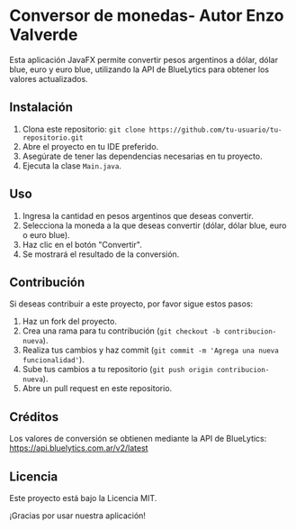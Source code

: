 # Conversor de monedas- Autor Enzo Valverde

Esta aplicación JavaFX permite convertir pesos argentinos a dólar, dólar blue, euro y euro blue, utilizando la API de BlueLytics para obtener los valores actualizados.

## Instalación

1. Clona este repositorio: `git clone https://github.com/tu-usuario/tu-repositorio.git`
2. Abre el proyecto en tu IDE preferido.
3. Asegúrate de tener las dependencias necesarias en tu proyecto.
4. Ejecuta la clase `Main.java`.

## Uso

1. Ingresa la cantidad en pesos argentinos que deseas convertir.
2. Selecciona la moneda a la que deseas convertir (dólar, dólar blue, euro o euro blue).
3. Haz clic en el botón "Convertir".
4. Se mostrará el resultado de la conversión.



## Contribución

Si deseas contribuir a este proyecto, por favor sigue estos pasos:

1. Haz un fork del proyecto.
2. Crea una rama para tu contribución (`git checkout -b contribucion-nueva`).
3. Realiza tus cambios y haz commit (`git commit -m 'Agrega una nueva funcionalidad'`).
4. Sube tus cambios a tu repositorio (`git push origin contribucion-nueva`).
5. Abre un pull request en este repositorio.

## Créditos

Los valores de conversión se obtienen mediante la API de BlueLytics: https://api.bluelytics.com.ar/v2/latest

## Licencia

Este proyecto está bajo la Licencia MIT.

¡Gracias por usar nuestra aplicación!

